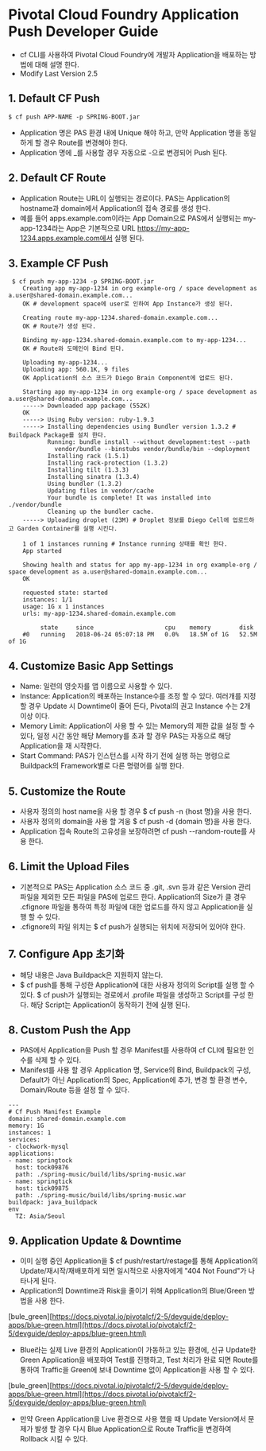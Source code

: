 
#  Pivotal Cloud Foundry Application Push Developer Guide

- cf CLI를 사용하여 Pivotal Cloud Foundry에 개발자 Application을 배포하는 방법에 대해 설명 한다.
- Modify Last Version 2.5

## 1. Default CF Push 

```
$ cf push APP-NAME -p SPRING-BOOT.jar
```
- Application 명은 PAS 환경 내에 Unique 해야 하고, 만약 Application 명을 동일 하게 할 경우 Route를 변경해야 한다. 
- Application 명에 _를 사용할 경우 자동으로 -으로 변경되어 Push 된다.

## 2. Default CF Route

- Application Route는 URL이 실행되는 경로이다. PAS는 Application의 hostname과 domain에서 Application의 접속 경로를 생성 한다.
- 예를 들어 apps.example.com이라는 App Domain으로 PAS에서 실행되는 my-app-1234라는 App은 기본적으로 URL https://my-app-1234.apps.example.com에서 실행 된다.


## 3. Example CF Push
```
 $ cf push my-app-1234 -p SPRING-BOOT.jar
    Creating app my-app-1234 in org example-org / space development as a.user@shared-domain.example.com...
    OK # development space에 user로 인하여 App Instance가 생성 된다.

    Creating route my-app-1234.shared-domain.example.com... 
    OK # Route가 생성 된다.

    Binding my-app-1234.shared-domain.example.com to my-app-1234...
    OK # Route와 도메인이 Bind 된다.

    Uploading my-app-1234...
    Uploading app: 560.1K, 9 files
    OK Application의 소스 코드가 Diego Brain Component에 업로드 된다.

    Starting app my-app-1234 in org example-org / space development as a.user@shared-domain.example.com...
    -----> Downloaded app package (552K)
    OK
    -----> Using Ruby version: ruby-1.9.3
    -----> Installing dependencies using Bundler version 1.3.2 # Buildpack Package를 설치 한다.
           Running: bundle install --without development:test --path
             vendor/bundle --binstubs vendor/bundle/bin --deployment
           Installing rack (1.5.1)
           Installing rack-protection (1.3.2)
           Installing tilt (1.3.3)
           Installing sinatra (1.3.4)
           Using bundler (1.3.2)
           Updating files in vendor/cache
           Your bundle is complete! It was installed into ./vendor/bundle
           Cleaning up the bundler cache.
    -----> Uploading droplet (23M) # Droplet 정보를 Diego Cell에 업로드하고 Garden Container를 실행 시킨다.

    1 of 1 instances running # Instance running 상태를 확인 한다.
    App started

    Showing health and status for app my-app-1234 in org example-org / space development as a.user@shared-domain.example.com...
    OK

    requested state: started
    instances: 1/1
    usage: 1G x 1 instances
    urls: my-app-1234.shared-domain.example.com

         state     since                    cpu    memory        disk
    #0   running   2018-06-24 05:07:18 PM   0.0%   18.5M of 1G   52.5M of 1G
```

## 4. Customize Basic App Settings

- Name: 일련의 영숫자를 앱 이름으로 사용할 수 있다.
- Instance: Application의 배포하는 Instance수를 조정 할 수 있다. 여러개를 지정 할 경우 Update 시 Downtime이 줄어 든다, Pivotal의 권고 Instance 수는 2개 이상 이다.
- Memory Limit: Application이 사용 할 수 있는 Memory의 제한 값을 설정 할 수 있다, 일정 시간 동안 해당 Memory를 초과 할 경우 PAS는 자동으로 해당 Application을 재 시작한다.
- Start Command: PAS가 인스턴스를 시작 하기 전에 실행 하는 명령으로 Buildpack의 Framework별로 다른 명령어를 실행 한다. 

## 5. Customize the Route

- 사용자 정의의 host name을 사용 할 경우 $ cf push -n {host 명}을 사용 한다.
- 사용자 정의의 domain을 사용 할 겨웅 $ cf push -d {domain 명}을 사용 한다.
- Application 접속 Route의 고유성을 보장하려면 cf push --random-route를 사용 한다.

## 6. Limit the Upload Files

- 기본적으로 PAS는 Application 소스 코드 중 .git, .svn 등과 같은 Version 관리 파일을 제외한 모든 파일을 PAS에 업로드 한다. Application의 Size가 클 경우 .cfignore 파일을 통하여 특정 파일에 대한 업로드를 하지 않고 Application을 실행 할 수 있다.
- .cfignore의 파일 위치는 $ cf push가 실행되는 위치에 저장되어 있어야 한다.

## 7. Configure App 초기화
- 해당 내용은 Java Buildpack은 지원하지 않는다.
- $ cf push를 통해 구성한 Application에 대한 사용자 정의의 Script를 실행 할 수 있다. $ cf push가 실행되는 경로에서 .profile 파일을 생성하고 Script를 구성 한다. 해당 Script는 Application이 동작하기 전에 실행 된다.

## 8. Custom Push the App
- PAS에서 Application을 Push 할 경우 Manifest를 사용하여 cf CLI에 필요한 인수를 삭제 할 수 있다.
- Manifest를 사용 할 경우 Application 명, Service의 Bind, Buildpack의 구성, Default가 아닌 Application의 Spec, Application에 추가, 변경 할 환경 변수, Domain/Route 등을 설정 할 수 있다.

```
---
# Cf Push Manifest Example
domain: shared-domain.example.com
memory: 1G
instances: 1
services:
- clockwork-mysql
applications:
- name: springtock
  host: tock09876
  path: ./spring-music/build/libs/spring-music.war
- name: springtick
  host: tick09875
  path: ./spring-music/build/libs/spring-music.war
buildpack: java_buildpack
env
  TZ: Asia/Seoul
```

## 9. Application Update & Downtime
- 이미 실행 중인 Application을 $ cf push/restart/restage를 통해 Application의 Update/재시작/재배포하게 되면 일시적으로 사용자에게 "404 Not Found"가 나타나게 된다.
- Application의 Downtime과 Risk을 줄이기 위해 Application의 Blue/Green 방법을 사용 한다.

[bule_green][https://docs.pivotal.io/pivotalcf/2-5/devguide/deploy-apps/blue-green.html](https://docs.pivotal.io/pivotalcf/2-5/devguide/deploy-apps/blue-green.html) 

- Blue라는 실제 Live 환경의 Application이 가동하고 있는 환경에, 신규 Update한 Green Application을 배포하여 Test를 진행하고, Test 처리가 완료 되면 Route를 통하여 Traffic을 Green에 보내 Downtime 없이 Application을 사용 할 수 있다.

[bule_green][https://docs.pivotal.io/pivotalcf/2-5/devguide/deploy-apps/blue-green.html](https://docs.pivotal.io/pivotalcf/2-5/devguide/deploy-apps/blue-green.html) 

- 만약 Green Application을 Live 환경으로 사용 했을 때 Update Version에서 문제가 발생 할 경우 다시 Blue Application으로 Route Traffic을 변경하여 Rollback 시킬 수 있다.

